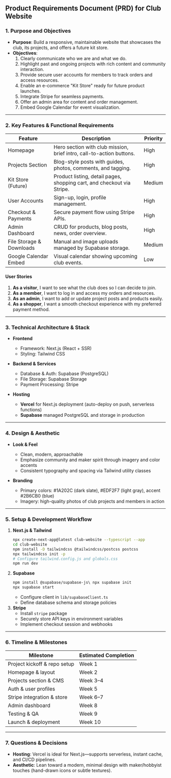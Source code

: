 ## Product Requirements Document (PRD) for Club Website

### 1. Purpose and Objectives

- **Purpose**: Build a responsive, maintainable website that showcases the club, its projects, and offers a future kit store.  
- **Objectives**:  
  1. Clearly communicate who we are and what we do.  
  2. Highlight past and ongoing projects with rich content and community interaction.  
  3. Provide secure user accounts for members to track orders and access resources.  
  4. Enable an e-commerce "Kit Store" ready for future product launches.  
  5. Integrate Stripe for seamless payments.  
  6. Offer an admin area for content and order management.  
  7. Embed Google Calendar for event visualization.

---

### 2. Key Features & Functional Requirements

| Feature                              | Description                                                                                                 | Priority    |
|--------------------------------------|-------------------------------------------------------------------------------------------------------------|-------------|
| Homepage                             | Hero section with club mission, brief intro, call-to-action buttons.                                        | High        |
| Projects Section                     | Blog-style posts with guides, photos, comments, and tagging.                                                | High        |
| Kit Store (Future)                   | Product listing, detail pages, shopping cart, and checkout via Stripe.                                       | Medium      |
| User Accounts                        | Sign-up, login, profile management.                                                                           | High        |
| Checkout & Payments                  | Secure payment flow using Stripe APIs.                                                                       | High        |
| Admin Dashboard                      | CRUD for products, blog posts, news, order overview.                                                         | High        |
| File Storage & Downloads             | Manual and image uploads managed by Supabase storage.                                                        | Medium      |
| Google Calendar Embed                | Visual calendar showing upcoming club events.                                                                | Low         |


#### User Stories

1. **As a visitor**, I want to see what the club does so I can decide to join.  
2. **As a member**, I want to log in and access my orders and resources.  
3. **As an admin**, I want to add or update project posts and products easily.  
4. **As a shopper**, I want a smooth checkout experience with my preferred payment method.

---

### 3. Technical Architecture & Stack

- **Frontend**  
  - Framework: Next.js (React + SSR)  
  - Styling: Tailwind CSS

- **Backend & Services**  
  - Database & Auth: Supabase (PostgreSQL)  
  - File Storage: Supabase Storage  
  - Payment Processing: Stripe  

- **Hosting**  
  - **Vercel** for Next.js deployment (auto-deploy on push, serverless functions)  
  - **Supabase** managed PostgreSQL and storage in production

---

### 4. Design & Aesthetic

- **Look & Feel**  
  - Clean, modern, approachable  
  - Emphasize community and maker spirit through imagery and color accents  
  - Consistent typography and spacing via Tailwind utility classes

- **Branding**  
  - Primary colors: #1A202C (dark slate), #EDF2F7 (light gray), accent #2B6CB0 (blue)  
  - Imagery: high-quality photos of club projects and members in action

---

### 5. Setup & Development Workflow

1. **Next.js & Tailwind**  
   ```bash
   npx create-next-app@latest club-website --typescript --app
   cd club-website
   npm install -D tailwindcss @tailwindcss/postcss postcss
   npx tailwindcss init -p
   # Configure tailwind.config.js and globals.css
   npm run dev
   ```
2. **Supabase**  
   ```bash
   npm install @supabase/supabase-js\ npx supabase init
   npx supabase start
   ```
   - Configure client in `lib/supabaseClient.ts`  
   - Define database schema and storage policies
3. **Stripe**  
   - Install `stripe` package  
   - Securely store API keys in environment variables  
   - Implement checkout session and webhooks

---

### 6. Timeline & Milestones

| Milestone                      | Estimated Completion |
|--------------------------------|----------------------|
| Project kickoff & repo setup   | Week 1               |
| Homepage & layout              | Week 2               |
| Projects section & CMS         | Week 3–4             |
| Auth & user profiles           | Week 5               |
| Stripe integration & store     | Week 6–7             |
| Admin dashboard                | Week 8               |
| Testing & QA                   | Week 9               |
| Launch & deployment            | Week 10              |

---

### 7. Questions & Decisions

- **Hosting**: Vercel is ideal for Next.js—supports serverless, instant cache, and CI/CD pipelines.  
- **Aesthetic**: Lean toward a modern, minimal design with maker/hobbyist touches (hand-drawn icons or subtle textures).

